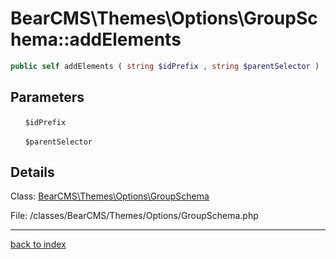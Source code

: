 # BearCMS\Themes\Options\GroupSchema::addElements

```php
public self addElements ( string $idPrefix , string $parentSelector )
```

## Parameters

&nbsp;&nbsp;&nbsp;&nbsp;&nbsp;&nbsp;`$idPrefix`

&nbsp;&nbsp;&nbsp;&nbsp;&nbsp;&nbsp;`$parentSelector`

## Details

Class: [BearCMS\Themes\Options\GroupSchema](bearcms.themes.options.groupschema.class.md)

File: /classes/BearCMS/Themes/Options/GroupSchema.php

---

[back to index](index.md)

